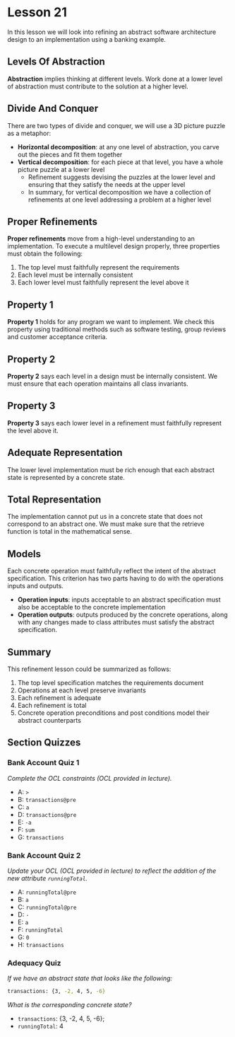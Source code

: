 # Lesson 21

In this lesson we will look into refining an abstract software architecture design to an implementation using a banking example.

## Levels Of Abstraction

**Abstraction** implies thinking at different levels. Work done at a lower level of abstraction must contribute to the solution at a higher level.

## Divide And Conquer

There are two types of divide and conquer, we will use a 3D picture puzzle as a metaphor:

- **Horizontal decomposition**: at any one level of abstraction, you carve out the pieces and fit them together
- **Vertical decomposition**: for each piece at that level, you have a whole picture puzzle at a lower level
  - Refinement suggests devising the puzzles at the lower level and ensuring that they satisfy the needs at the upper level
  - In summary, for vertical decomposition we have a collection of refinements at one level addressing a problem at a higher level

## Proper Refinements

**Proper refinements** move from a high-level understanding to an implementation. To execute a multilevel design properly, three properties must obtain the following:

1. The top level must faithfully represent the requirements
2. Each level must be internally consistent
3. Each lower level must faithfully represent the level above it

## Property 1

**Property 1** holds for any program we want to implement. We check this property using traditional methods such as software testing, group reviews and customer acceptance criteria.

## Property 2

**Property 2** says each level in a design must be internally consistent. We must ensure that each operation maintains all class invariants.

## Property 3

**Property 3** says each lower level in a refinement must faithfully represent the level above it.

## Adequate Representation

The lower level implementation must be rich enough that each abstract state is represented by a concrete state.

## Total Representation

The implementation cannot put us in a concrete state that does not correspond to an abstract one. We must make sure that the retrieve function is total in the mathematical sense.

## Models

Each concrete operation must faithfully reflect the intent of the abstract specification. This criterion has two parts having to do with the operations inputs and outputs.

- **Operation inputs**: inputs acceptable to an abstract specification must also be acceptable to the concrete implementation
- **Operation outputs**: outputs produced by the concrete operations, along with any changes made to class attributes must satisfy the abstract specification.

## Summary

This refinement lesson could be summarized as follows:

1. The top level specification matches the requirements document
2. Operations at each level preserve invariants
3. Each refinement is adequate
4. Each refinement is total
5. Concrete operation preconditions and post conditions model their abstract counterparts

## Section Quizzes

### Bank Account Quiz 1

_Complete the OCL constraints (OCL provided in lecture)._

- A: `>`
- B: `transactions@pre`
- C: `a`
- D: `transactions@pre`
- E: `-a`
- F: `sum`
- G: `transactions`

### Bank Account Quiz 2

_Update your OCL (OCL provided in lecture) to reflect the addition of the new attribute `runningTotal`._

- A: `runningTotal@pre`
- B: `a`
- C: `runningTotal@pre`
- D: `-`
- E: `a`
- F: `runningTotal`
- G: `0`
- H: `transactions`

### Adequacy Quiz

_If we have an abstract state that looks like the following:_

```bash
transactions: {3, -2, 4, 5, -6}
```

_What is the corresponding concrete state?_

- `transactions`: {3, -2, 4, 5, -6};
- `runningTotal`: 4
